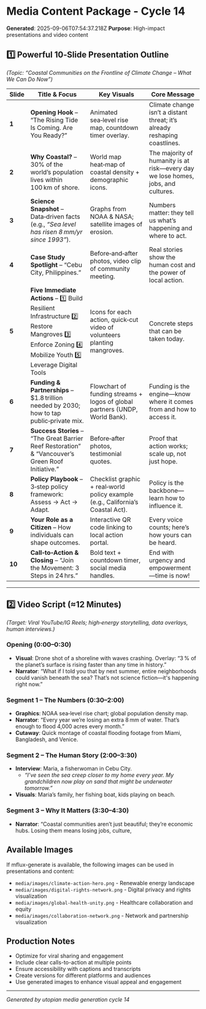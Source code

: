 # Media Content Package - Cycle 14

**Generated**: 2025-09-06T07:54:37.218Z
**Purpose**: High-impact presentations and video content

## 1️⃣  Powerful 10‑Slide Presentation Outline  
*(Topic: “Coastal Communities on the Frontline of Climate Change – What We Can Do Now”)*  

| Slide | Title & Focus | Key Visuals | Core Message |
|-------|---------------|-------------|--------------|
| **1** | **Opening Hook** – “The Rising Tide Is Coming. Are You Ready?” | Animated sea‑level rise map, countdown timer overlay. | Climate change isn’t a distant threat; it’s already reshaping coastlines. |
| **2** | **Why Coastal?** – 30% of the world’s population lives within 100 km of shore. | World map heat‑map of coastal density + demographic icons. | The majority of humanity is at risk—every day we lose homes, jobs, and cultures. |
| **3** | **Science Snapshot** – Data‑driven facts (e.g., *“Sea level has risen 8 mm/yr since 1993”*). | Graphs from NOAA & NASA; satellite images of erosion. | Numbers matter: they tell us what’s happening and where to act. |
| **4** | **Case Study Spotlight** – “Cebu City, Philippines.” | Before‑and‑after photos, video clip of community meeting. | Real stories show the human cost and the power of local action. |
| **5** | **Five Immediate Actions** – 1️⃣ Build Resilient Infrastructure 2️⃣ Restore Mangroves 3️⃣ Enforce Zoning 4️⃣ Mobilize Youth 5️⃣ Leverage Digital Tools | Icons for each action, quick‑cut video of volunteers planting mangroves. | Concrete steps that can be taken today. |
| **6** | **Funding & Partnerships** – $1.8 trillion needed by 2030; how to tap public‑private mix. | Flowchart of funding streams + logos of global partners (UNDP, World Bank). | Funding is the engine—know where it comes from and how to access it. |
| **7** | **Success Stories** – “The Great Barrier Reef Restoration” & “Vancouver’s Green Roof Initiative.” | Before‑after photos, testimonial quotes. | Proof that action works; scale up, not just hope. |
| **8** | **Policy Playbook** – 3‑step policy framework: Assess → Act → Adapt. | Checklist graphic + real‑world policy example (e.g., California’s Coastal Act). | Policy is the backbone—learn how to influence it. |
| **9** | **Your Role as a Citizen** – How individuals can shape outcomes. | Interactive QR code linking to local action portal. | Every voice counts; here’s how yours can be heard. |
| **10** | **Call‑to‑Action & Closing** – “Join the Movement: 3 Steps in 24 hrs.” | Bold text + countdown timer, social media handles. | End with urgency and empowerment—time is now! |

---

## 2️⃣  Video Script (≈12 Minutes)  
*(Target: Viral YouTube/IG Reels; high‑energy storytelling, data overlays, human interviews.)*  

### Opening (0:00–0:30)
- **Visual**: Drone shot of a shoreline with waves crashing. Overlay: “3 % of the planet’s surface is rising faster than any time in history.”
- **Narrator**: “What if I told you that by next summer, entire neighborhoods could vanish beneath the sea? That’s not science fiction—it's happening right now.”

### Segment 1 – The Numbers (0:30–2:00)
- **Graphics**: NOAA sea‑level rise chart; global population density map.
- **Narrator**: “Every year we’re losing an extra 8 mm of water. That’s enough to flood 4,000 acres every month.”
- **Cutaway**: Quick montage of coastal flooding footage from Miami, Bangladesh, and Venice.

### Segment 2 – The Human Story (2:00–3:30)
- **Interview**: Maria, a fisherwoman in Cebu City.
  - *“I’ve seen the sea creep closer to my home every year. My grandchildren now play on sand that might be underwater tomorrow.”*
- **Visuals**: Maria’s family, her fishing boat, kids playing on beach.

### Segment 3 – Why It Matters (3:30–4:30)
- **Narrator**: “Coastal communities aren’t just beautiful; they’re economic hubs. Losing them means losing jobs, culture,

## Available Images
If mflux-generate is available, the following images can be used in presentations and content:
- `media/images/climate-action-hero.png` - Renewable energy landscape
- `media/images/digital-rights-network.png` - Digital privacy and rights visualization  
- `media/images/global-health-unity.png` - Healthcare collaboration and equity
- `media/images/collaboration-network.png` - Network and partnership visualization

## Production Notes
- Optimize for viral sharing and engagement
- Include clear calls-to-action at multiple points
- Ensure accessibility with captions and transcripts
- Create versions for different platforms and audiences
- Use generated images to enhance visual appeal and engagement

---
*Generated by utopian media generation cycle 14*
